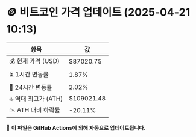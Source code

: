 # 🪙 비트코인 가격 업데이트 (2025-04-21 10:13)

| 항목                | 값 |
|--------------------|----------------|
| 💰 현재 가격 (USD) | $87020.75 |
| ⏳ 1시간 변동률    | 1.87% |
| 📆 24시간 변동률   | 2.02% |
| 🔝 역대 최고가 (ATH) | $109021.48 |
| 📉 ATH 대비 하락률 | -20.11% |

🔄 **이 파일은 GitHub Actions에 의해 자동으로 업데이트됩니다.**
